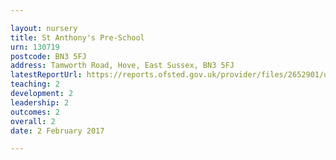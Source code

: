 ```yaml
---

layout: nursery
title: St Anthony's Pre-School
urn: 130719
postcode: BN3 5FJ
address: Tamworth Road, Hove, East Sussex, BN3 5FJ
latestReportUrl: https://reports.ofsted.gov.uk/provider/files/2652901/urn/130719.pdf
teaching: 2
development: 2
leadership: 2
outcomes: 2
overall: 2
date: 2 February 2017

---
```

